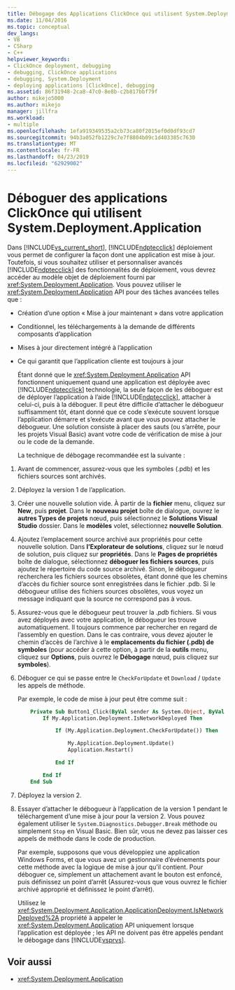 ```yaml
---
title: Débogage des Applications ClickOnce qui utilisent System.Deployment.Application | Microsoft Docs
ms.date: 11/04/2016
ms.topic: conceptual
dev_langs:
- VB
- CSharp
- C++
helpviewer_keywords:
- ClickOnce deployment, debugging
- debugging, ClickOnce applications
- debugging, System.Deployment
- deploying applications [ClickOnce], debugging
ms.assetid: 86f31948-2ca8-47c0-8e8b-c2b817bbf79f
author: mikejo5000
ms.author: mikejo
manager: jillfra
ms.workload:
- multiple
ms.openlocfilehash: 1efa919349535a2cb73ca80f2015ef0d0df93cd7
ms.sourcegitcommit: 94b3a052fb1229c7e7f8804b09c1d403385c7630
ms.translationtype: MT
ms.contentlocale: fr-FR
ms.lasthandoff: 04/23/2019
ms.locfileid: "62929002"
---
```

# <a name="debug-clickonce-applications-that-use-systemdeploymentapplication"></a>Déboguer des applications ClickOnce qui utilisent System.Deployment.Application
Dans [!INCLUDE[vs_current_short](../code-quality/includes/vs_current_short_md.md)], [!INCLUDE[ndptecclick](../deployment/includes/ndptecclick_md.md)] déploiement vous permet de configurer la façon dont une application est mise à jour. Toutefois, si vous souhaitez utiliser et personnaliser avancés [!INCLUDE[ndptecclick](../deployment/includes/ndptecclick_md.md)] des fonctionnalités de déploiement, vous devrez accéder au modèle objet de déploiement fourni par <xref:System.Deployment.Application>. Vous pouvez utiliser le <xref:System.Deployment.Application> API pour des tâches avancées telles que :

- Création d’une option « Mise à jour maintenant » dans votre application

- Conditionnel, les téléchargements à la demande de différents composants d’application

- Mises à jour directement intégré à l’application

- Ce qui garantit que l’application cliente est toujours à jour

  Étant donné que le <xref:System.Deployment.Application> API fonctionnent uniquement quand une application est déployée avec [!INCLUDE[ndptecclick](../deployment/includes/ndptecclick_md.md)] technologie, la seule façon de les déboguer est de déployer l’application à l’aide [!INCLUDE[ndptecclick](../deployment/includes/ndptecclick_md.md)], attacher à celui-ci, puis à la déboguer. Il peut être difficile d’attacher le débogueur suffisamment tôt, étant donné que ce code s’exécute souvent lorsque l’application démarre et s’exécute avant que vous pouvez attacher le débogueur. Une solution consiste à placer des sauts (ou s’arrête, pour les projets Visual Basic) avant votre code de vérification de mise à jour ou le code de la demande.

  La technique de débogage recommandée est la suivante :

1. Avant de commencer, assurez-vous que les symboles (.pdb) et les fichiers sources sont archivés.

2. Déployez la version 1 de l’application.

3. Créer une nouvelle solution vide. À partir de la **fichier** menu, cliquez sur **New**, puis **projet**. Dans le **nouveau projet** boîte de dialogue, ouvrez le **autres Types de projets** nœud, puis sélectionnez le **Solutions Visual Studio** dossier. Dans le **modèles** volet, sélectionnez **nouvelle Solution**.

4. Ajoutez l’emplacement source archivé aux propriétés pour cette nouvelle solution. Dans **l’Explorateur de solutions**, cliquez sur le nœud de solution, puis cliquez sur **propriétés**. Dans le **Pages de propriétés** boîte de dialogue, sélectionnez **déboguer les fichiers sources**, puis ajoutez le répertoire du code source archivé. Sinon, le débogueur recherchera les fichiers sources obsolètes, étant donné que les chemins d’accès du fichier source sont enregistrées dans le fichier .pdb. Si le débogueur utilise des fichiers sources obsolètes, vous voyez un message indiquant que la source ne correspond pas à vous.

5. Assurez-vous que le débogueur peut trouver la *.pdb* fichiers. Si vous avez déployés avec votre application, le débogueur les trouve automatiquement. Il toujours commence par rechercher en regard de l’assembly en question. Dans le cas contraire, vous devez ajouter le chemin d’accès de l’archive à le **emplacements du fichier (.pdb) de symboles** (pour accéder à cette option, à partir de la **outils** menu, cliquez sur **Options**, puis ouvrez le  **Débogage** nœud, puis cliquez sur **symboles**).

6. Déboguer ce qui se passe entre le `CheckForUpdate` et `Download` / `Update` les appels de méthode.

    Par exemple, le code de mise à jour peut être comme suit :

   ```vb
       Private Sub Button1_Click(ByVal sender As System.Object, ByVal e As System.EventArgs) Handles Button1.Click
           If My.Application.Deployment.IsNetworkDeployed Then

               If (My.Application.Deployment.CheckForUpdate()) Then

                   My.Application.Deployment.Update()
                   Application.Restart()

               End If

           End If
       End Sub
   ```

7. Déployez la version 2.

8. Essayer d’attacher le débogueur à l’application de la version 1 pendant le téléchargement d’une mise à jour pour la version 2. Vous pouvez également utiliser le `System.Diagnostics.Debugger.Break` méthode ou simplement `Stop` en Visual Basic. Bien sûr, vous ne devez pas laisser ces appels de méthode dans le code de production.

    Par exemple, supposons que vous développiez une application Windows Forms, et que vous avez un gestionnaire d’événements pour cette méthode avec la logique de mise à jour qu’il contient. Pour déboguer ce, simplement un attachement avant le bouton est enfoncé, puis définissez un point d’arrêt (Assurez-vous que vous ouvrez le fichier archivé approprié et définissez le point d’arrêt).

   Utilisez le <xref:System.Deployment.Application.ApplicationDeployment.IsNetworkDeployed%2A> propriété à appeler le <xref:System.Deployment.Application> API uniquement lorsque l’application est déployée ; les API ne doivent pas être appelés pendant le débogage dans [!INCLUDE[vsprvs](../code-quality/includes/vsprvs_md.md)].

## <a name="see-also"></a>Voir aussi
- <xref:System.Deployment.Application>